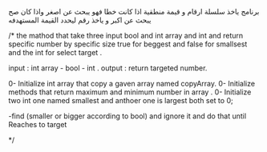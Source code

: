 برنامج ياخذ سلسلة ارقام و قيمة منطقية اذا كانت خطا فهو يبحث عن اصغر واذا كان صح يبحث عن اكبر 
و ياخذ رقم ليحدد القيمة المستهدفه 

 /*
the mathod that take three input bool and int array and int and return specific number by specific size 
true for beggest and false for smallsest and the int for select target .

input : int array - bool - int .
output : return targeted number.

0- Initialize int array that copy a gaven array named copyArray.
0- Initialize methods that return maximum and minimum number in array .
0- Initialize two int one named smallest and anthoer one is  largest both set to 0;

-find (smaller or bigger according to bool) and ignore it and do that until Reaches to target


 */